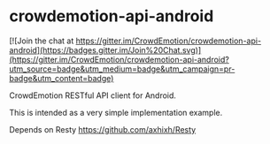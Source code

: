 crowdemotion-api-android
========================

[![Join the chat at https://gitter.im/CrowdEmotion/crowdemotion-api-android](https://badges.gitter.im/Join%20Chat.svg)](https://gitter.im/CrowdEmotion/crowdemotion-api-android?utm_source=badge&utm_medium=badge&utm_campaign=pr-badge&utm_content=badge)

CrowdEmotion RESTful API client for Android.

This is intended as a very simple implementation example.

Depends on Resty https://github.com/axhixh/Resty
